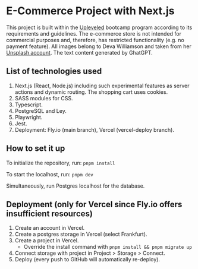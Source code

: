 # E-Commerce Project with Next.js

This project is built within the [Upleveled](https://upleveled.io/) bootcamp program according to its requirements and guidelines. The e-commerce store is not intended for commercial purposes and, therefore, has restricted functionality (e.g. no payment feature). All images belong to Deva Williamson and taken from her [Unsplash account](https://unsplash.com/@biglaughkitchen). The text content generated by GhatGPT.

## List of technologies used

1. Next.js (React, Node.js) including such experimental features as server actions and dynamic routing. The shopping cart uses cookies.
2. SASS modules for CSS.
3. Typescript.
4. PostgreSQL and Ley.
5. Playwright.
6. Jest.
7. Deployment: Fly.io (main branch), Vercel (vercel-deploy branch).

## How to set it up

To initialize the repository, run:
`pnpm install`

To start the localhost, run:
`pnpm dev`

Simultaneously, run Postgres localhost for the database.

## Deployment (only for Vercel since Fly.io offers insufficient resources)

1. Create an account in Vercel.
2. Create a postgres storage in Vercel (select Frankfurt).
3. Create a project in Vercel.
   - Override the install command with `pnpm install && pnpm migrate up`
4. Connect storage with project in Project > Storage > Connect.
5. Deploy (every push to GitHub will automatically re-deploy).
